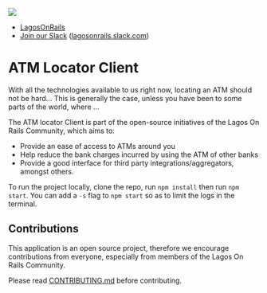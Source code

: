 ![](http://lagosonrails.com/img/profile.png)

* [LagosOnRails](http://lagosonrails.com/)
* [Join our Slack](http://slack.lagosonrails.com) ([lagosonrails.slack.com](http://lagosonrails.slack.com))

# ATM Locator Client

With all the technologies available to us right now, locating an ATM should not be hard... This is generally the case, unless you have been to some parts of the world, where ...

The ATM locator Client is part of the open-source initiatives of the Lagos On Rails Community, which aims to:
* Provide an ease of access to ATMs around you
* Help reduce the bank charges incurred by using the ATM of other banks
* Provide a good interface for third party integrations/aggregators, amongst others.

To run the project locally, clone the repo, run `npm install` then run  `npm start`. You can add a `-s` flag to `npm start` so as to limit the logs in the terminal.

## Contributions
This application is an open source project, therefore we encourage contributions from everyone, especially from members of the Lagos On Rails Community.

Please read [CONTRIBUTING.md](CONTRIBUTING.md) before contributing.
